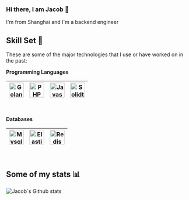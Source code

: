 ### Hi there, I am Jacob 👋

I'm from Shanghai and I'm a backend engineer

## Skill Set :muscle:

These are some of the major technologies that I use or have worked on in the past:

**Programming Languages**

<img alt="Golang" width="40px" src="https://img.icons8.com/color/48/000000/golang.png" />|<img alt="PHP" width="40px" src="https://img.icons8.com/color/344/php.png" />|<img alt="Javascript" width="40px" src="https://img.icons8.com/color/48/000000/javascript.png" />|<img alt="Solidty" width="40px" src="https://img.icons8.com/color/452/ethereum.png"/>
|--|--|--|--|
<br>


**Databases**

<img alt="Mysql" width="40px" src="https://cdn.iconscout.com/icon/free/png-512/mysql-19-1174939.png" />|<img alt="Elasticsearch" width="40px" src="https://img.icons8.com/color/48/000000/elasticsearch.png" />|<img alt="Redis" width="40px" src="https://img.icons8.com/color/48/000000/redis.png" />
|--|--|--|
<br>

## Some of my stats :bar_chart:

![Jacob`s Github stats](https://github-readme-stats.vercel.app/api?username=loktarjugg&count_private=true&show_icons=true)

